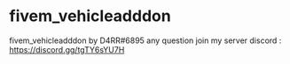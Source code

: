 # fivem_vehicleadddon
fivem_vehicleadddon
by D4RR#6895
any question join my server discord : https://discord.gg/tgTY6sYU7H

